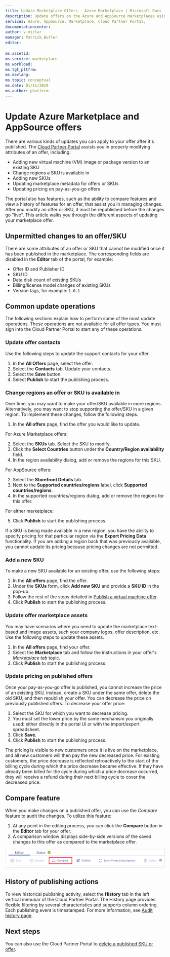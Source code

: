 ```yaml
---
title: Update Marketplace Offers - Azure Marketplace | Microsoft Docs
description: Update offers on the Azure and AppSource Marketplaces using the Cloud Partner Portal
services: Azure, AppSource, Marketplace, Cloud Partner Portal, 
documentationcenter:
author: v-miclar
manager: Patrick.Butler  
editor:

ms.assetid: 
ms.service: marketplace
ms.workload: 
ms.tgt_pltfrm: 
ms.devlang: 
ms.topic: conceptual
ms.date: 01/11/2019
ms.author: pbutlerm
---
```


# Update Azure Marketplace and AppSource offers

There are various kinds of updates you can apply to your offer after it's published.  The [Cloud Partner Portal](https://cloudpartner.azure.com/) assists you in properly modifying attributes of an offer, including:

-  Adding new virtual machine (VM) image or package version to an existing SKU
-  Change regions a SKU is available in
-  Adding new SKUs
-  Updating marketplace metadata for offers or SKUs 
-  Updating pricing on pay-as-you-go offers

The portal also has features, such as the ability to compare features and view a history of features for an offer, that assist you in managing changes.  After you modify an offer or SKU, it must be republished before the changes go "live".  This article walks you through the different aspects of updating your marketplace offer.

## Unpermitted changes to an offer/SKU

There are some attributes of an offer or SKU that cannot be modified once it has been published in the marketplace.  The corresponding fields are disabled in the **Editor** tab of the portal, for example:  

- Offer ID and Publisher ID
- SKU ID 
- Data disk count of existing SKUs
- Billing/license model changes of existing SKUs
- Version tags, for example: `1.0.1`


## Common update operations

The following sections explain how to perform some of the most update operations.  These operations are not available for all offer types.  You must sign into the Cloud Partner Portal to start any of these operations.


### Update offer contacts

Use the following steps to update the support contacts for your offer.
1. In the **All Offers** page, select the offer.
2. Select the **Contacts** tab. Update your contacts.
3. Select the **Save** button.
4. Select **Publish** to start the publishing process.


### Change regions an offer or SKU is available in

Over time, you may want to make your offer/SKU available in more regions.
Alternatively, you may want to stop supporting the offer/SKU in a given region.
To implement these changes, follow the following steps.

1. In the **All offers** page, find the offer you would like to update.

For Azure Marketplace offers:

2. Select the **SKUs** tab.  Select the SKU to modify.
3. Click the **Select Countries** button under the **Country/Region availability** field.
4. In the region availability dialog, add or remove the regions for this SKU.

For AppSource offers:

2. Select the **Storefront Details** tab.
3. Next to the **Supported countries/regions** label, click **Supported countries/regions**. 
4. In the supported countries/regions dialog, add or remove the regions for this offer.

For either marketplace:

5. Click **Publish** to start the publishing process. 

If a SKU is being made available in a new region, you have the ability to specify pricing for that particular region via the **Export Pricing Data** functionality. If you are adding a region back that was previously available, you cannot update its pricing because pricing changes are not permitted.


### Add a new SKU 

To make a new SKU available for an existing offer, use the following steps:

1. In the **All offers** page, find the offer.
3. Under the **SKUs** form, click **Add new SKU** and provide a **SKU ID** in the pop-up.
4. Follow the rest of the steps detailed in [Publish a virtual machine offer](../virtual-machine/cpp-publish-offer.md).
5. Click **Publish** to start the publishing process.


### Update offer marketplace assets

You may have scenarios where you need to update the marketplace text-based and image assets, such your company logos, offer description, etc. Use the
following steps to update these assets.

1. In the **All offers** page, find your offer. 
2. Select the **Marketplace** tab and follow the instructions in your offer's *Marketplace tab* topic.
3. Click **Publish** to start the publishing process.


### Update pricing on published offers

Once your pay-as-you-go offer is published, you cannot increase the price of an existing SKU.  Instead, create a SKU under the same offer, delete the old SKU, and then republish your offer. You can decrease the price on previously published offers. To decrease your offer price:

1. Select the SKU for which you want to decrease pricing.
2. You must set the lower price by the same mechanism you originally used: either directly in the portal UI or with the import/export spreadsheet.
3. Click **Save**.
4. Click **Publish** to start the publishing process.

The pricing is visible to new customers once it is live on the marketplace, and all new customers will then pay the new decreased price.  For existing customers, the price decrease is reflected retroactively to the start of the billing cycle during which the price decrease became effective.  If they have already been billed for the cycle during which a price decrease occurred, they will receive a refund during their next billing cycle to cover the decreased price.


## Compare feature

When you make changes on a published offer, you can use the *Compare* feature to audit the changes. To utilize this feature:

1. At any point in the editing process, you can click the **Compare** button in the **Editor** tab for your offer.
2. A comparison window displays side-by-side versions of the saved changes to this offer as compared to the marketplace offer. 

![Compare offer button in editor tab](./media/offer-compare-button.png)


## History of publishing actions

To view historical publishing activity, select the **History** tab in the left vertical menubar of the Cloud Partner Portal.  The History page provides flexible filtering by several characteristics and supports column ordering.  Each publishing event is timestamped.  For more information, see [Audit history page](../portal-tour/cpp-history-page.md).


## Next steps

You can also use the Cloud Partner Portal to [delete a published SKU or offer](./cpp-delete-offer.md).

